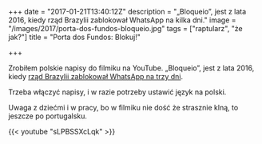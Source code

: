 +++
date = "2017-01-21T13:40:12Z"
description = "„Bloqueio”, jest z lata 2016, kiedy rząd Brazylii zablokował WhatsApp na kilka dni."
image = "/images/2017/porta-dos-fundos-bloqueio.jpg"
tags = ["raptularz", "że jak?"]
title = "Porta dos Fundos: Blokuj!"

+++

Zrobiłem polskie napisy do filmiku na YouTube.  „Bloqueio”, jest z lata 2016,
kiedy [rząd Brazylii zablokował WhatsApp na trzy dni][1].

[1]: http://wiadomosci.onet.pl/swiat/brazylia-sad-nakazal-48-godzinna-blokade-aplikacji-whatsapp/559s2y

Trzeba włączyć napisy, i w razie potrzeby ustawić język na polski.

Uwaga z dziećmi i w pracy, bo w filmiku nie dość że strasznie klną, to jeszcze
po portugalsku.

<!--more-->

{{< youtube "sLPBSSXcLqk" >}}
